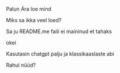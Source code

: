 Palun Ära loe mind 








































Miks sa ikka veel loed?















































Sa ju README.me faili ei maininud et tahaks






































okei


Kasutasin chatgpt palju ja klassikaaslaste abi 

Rahul nüüd?

























